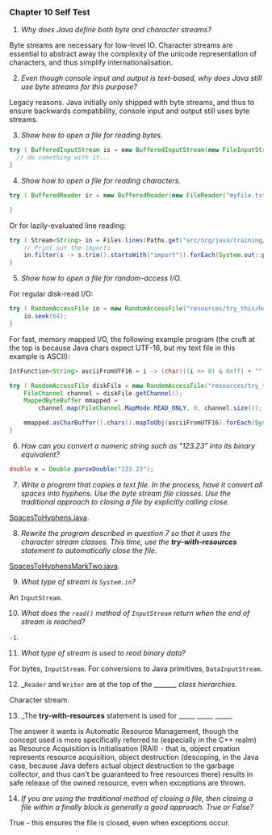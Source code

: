 ### Chapter 10 Self Test

  1) _Why does Java define both byte and character streams?_

Byte streams are necessary for low-level IO. Character streams are essential to
abstract away the complexity of the unicode representation of characters, and
thus simplify internationalisation.

  2) _Even though console input and output is text-based, why does Java still use
      byte streams for this purpose?_

Legacy reasons. Java initially only shipped with byte streams, and thus to ensure
backwards compatibility, console input and output still uses byte streams.

  3) _Show how to open a file for reading bytes._

```java
try ( BufferedInputStream is = new BufferedInputStream(new FileInputStream("myfile.txt")) ) {
  // do something with it...
} 
```

  4) _Show how to open a file for reading characters._

```java
try ( BufferedReader ir = new BufferedReader(new FileReader("myfile.txt")) ) {

}
```

Or for lazily-evaluated line reading:

```java
try ( Stream<String> in = Files.lines(Paths.get("src/org/java/training/SpacesToHyphens.java")) ) {
	// Print out the imports
	in.filter(s -> s.trim().startsWith("import")).forEach(System.out::println);
}
```

  5) _Show how to open a file for random-access I/O._

For regular disk-read I/O:
```java
try ( RandomAccessFile io = new RandomAccessFile("resources/try_this/helpfile.txt", "r") ) {
	io.seek(64);
}
```

For fast, memory mapped I/O, the following example program (the cruft at the top is because Java chars
expect UTF-16, but my text file in this example is ASCII):
```java
IntFunction<String> asciiFromUTF16 = i -> (char)((i >> 8) & 0xff) + "" + (char)(i & 0xff);

try ( RandomAccessFile diskFile = new RandomAccessFile("resources/try_this/helpfile.txt", "r") ) {
	FileChannel channel = diskFile.getChannel();
	MappedByteBuffer mmapped = 
		channel.map(FileChannel.MapMode.READ_ONLY, 0, channel.size());

	mmapped.asCharBuffer().chars().mapToObj(asciiFromUTF16).forEach(System.out::print);
}
```

  6) _How can you convert a numeric string such as "123.23" into its binary equivalent?_

```java
double x = Double.parseDouble("123.23");
```

  7) _Write a program that copies a text file. In the process, have it convert all spaces
      into hyphens. Use the byte stream file classes. Use the traditional approach to
      closing a file by explicitly calling close._

[SpacesToHyphens.java](src/org/java/training/SpacesToHyphens.java).

  8) _Rewrite the program described in question 7 so that it uses the character stream
      classes. This time, use the **try-with-resources** statement to automatically
      close the file._

[SpacesToHyphensMarkTwo.java](src/org/java/training/SpacesToHyphensMarkTwo.java).

  9) _What type of stream is `System.in`?_

An `InputStream`.

 10) _What does the `read()` method of `InputStream` return when the end of stream is
      reached?_

`-1`.

 11) _What type of stream is used to read binary data?_

For bytes, `InputStream`. For conversions to Java primitives, `DataInputStream`.

 12) _`Reader` and `Writer` are at the top of the _______ _class hierarchies._

Character stream.

 13) _The **try-with-resources** statement is used for _____ _____ _____.

The answer it wants is Automatic Resource Management, though the concept used is more
specifically referred to (especially in the C++ realm) as Resource Acquisition is
Initialisation (RAII) - that is, object creation represents resource acquisition, 
object destruction (descoping, in the Java case, because Java defers actual object
destruction to the garbage collector, and thus can't be guaranteed to free resources
there) results in safe release of the owned resource, even when exceptions are thrown.

 14) _If you are using the traditional method of closing a file, then closing a file
      within a finally block is generally a good approach. True or False?_

True - this ensures the file is closed, even when exceptions occur.
